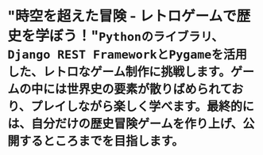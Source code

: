 # "時空を超えた冒険 - レトロゲームで歴史を学ぼう！"```Pythonのライブラリ、Django REST FrameworkとPygameを活用した、レトロなゲーム制作に挑戦します。ゲームの中には世界史の要素が散りばめられており、プレイしながら楽しく学べます。最終的には、自分だけの歴史冒険ゲームを作り上げ、公開するところまでを目指します。```